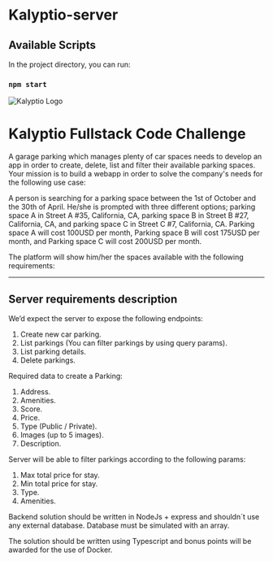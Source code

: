 ﻿# Kalyptio-server


## Available Scripts

In the project directory, you can run:

### `npm start`



![Kalyptio Logo](./kalyptio.png "Kalyptio Logo")
# Kalyptio Fullstack Code Challenge

A garage parking which manages plenty of car spaces needs to develop an app in order to create, delete, list and filter their available parking spaces. Your mission is to build a webapp in order to solve the company's needs for the following use case:

A person is searching for a parking space between the 1st of October and the 30th of April. He/she is prompted with three different options; parking space A in Street A #35, California, CA, parking space B in Street B #27, California, CA, and parking space C in Street C #7, California, CA.
Parking space A will cost 100USD per month, Parking space B will cost 175USD per month, and Parking space C will cost 200USD per month.

The platform will show him/her the spaces available with the following requirements:


---
## Server requirements description

We’d expect the server to expose the following endpoints:

1. Create new car parking.
2. List parkings (You can filter parkings by using query params).
3. List parking details.
4. Delete parkings.

Required data to create a Parking: 

1. Address.
2. Amenities.
3. Score.
4. Price.
5. Type (Public / Private).
6. Images (up to 5 images).
7. Description.

Server will be able to filter parkings according to the following params:

1. Max total price for stay.
2. Min total price for stay.
3. Type.
4. Amenities.

Backend solution should be written in NodeJs + express and shouldn´t use any external database. Database must be simulated with an array.

The solution should be written using Typescript and bonus points will be awarded for the use of Docker.
